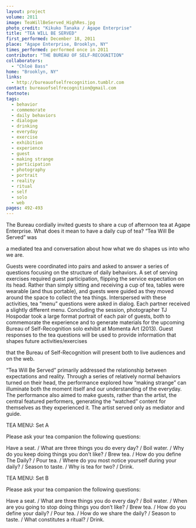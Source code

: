 ```yaml
---
layout: project
volume: 2011
image: TeaWillBeServed_HighRes.jpg
photo_credit: "Kikuko Tanaka / Agape Enterprise"
title: "TEA WILL BE SERVED"
first_performed: December 18, 2011
place: "Agape Enterprise, Brooklyn, NY"
times_performed: performed once in 2011
contributor: "THE BUREAU OF SELF-RECOGNITION"
collaborators: 
  - "Chloë Bass"
home: "Brooklyn, NY"
links: 
  - http://bureauofselfrecognition.tumblr.com
contact: bureauofselfrecognition@gmail.com
footnote: 
tags: 
  - behavior
  - commemorate
  - daily behaviors
  - dialogue
  - drinking
  - everyday
  - exercise
  - exhibition
  - experience
  - guest
  - making strange
  - participation
  - photography
  - portrait
  - reality
  - ritual
  - self
  - solo
  - web
pages: 492-493
---
```


The Bureau cordially invited guests to share a cup of afternoon tea at Agape Enterprise. What does it mean to have a daily cup of tea? “Tea Will Be Served” was 

a mediated tea and conversation about how what we do shapes us into who we are. 

Guests were coordinated into pairs and asked to answer a series of questions focusing on the structure of daily behaviors. A set of serving exercises required guest participation, flipping the service expectation on its head. Rather than simply sitting and receiving a cup of tea, tables were wearable (and thus portable), and guests were guided as they moved around the space to collect the tea things. Interspersed with these activities, tea “menu” questions were asked in dialog. Each partner received a slightly different menu. Concluding the session, photographer TJ Hospodar took a large format portrait of each pair of guests, both to commemorate the experience and to generate materials for the upcoming Bureau of Self-Recognition solo exhibit at Momenta Art (2013). Guest responses to the tea questions will be used to provide information that shapes future activities/exercises 

that the Bureau of Self-Recognition will present both to live audiences and on the web. 

“Tea Will Be Served” primarily addressed the relationship between expectations and reality. Through a series of relatively normal behaviors turned on their head, the performance explored how “making strange” can illuminate both the moment itself and our understanding of the everyday. The performance also aimed to make guests, rather than the artist, the central featured performers, generating the “watched” content for themselves as they experienced it. The artist served only as mediator and guide. 

TEA MENU: Set A 

Please ask your tea companion the following questions: 

Have a seat. / What are three things you do every day? / Boil water. / Why do you keep doing things you don’t like? / Brew tea. / How do you define The Daily? / Pour tea. / Where do you most notice yourself during your daily? / Season to taste. / Why is tea for two? / Drink.

TEA MENU: Set B 

Please ask your tea companion the following questions: 

Have a seat. / What are three things you do every day? / Boil water. / When are you going to stop doing things you don’t like? / Brew tea. / How do you define your daily? / Pour tea. / How do we share the daily? / Season to taste. / What constitutes a ritual? / Drink.
